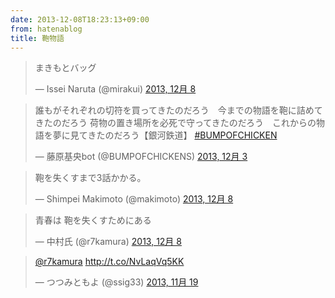 ```yaml
---
date: 2013-12-08T18:23:13+09:00
from: hatenablog
title: 鞄物語
---
```


<p></p><blockquote class="twitter-tweet" lang="ja">
<p>まきもとバッグ</p>— Issei Naruta (@mirakui) <a href="https://twitter.com/mirakui/statuses/409571220569350144">2013, 12月 8</a>
</blockquote><script async src="//platform.twitter.com/widgets.js" charset="utf-8"></script>

<p></p><blockquote class="twitter-tweet" lang="ja">
<p>誰もがそれぞれの切符を買ってきたのだろう　今までの物語を鞄に詰めてきたのだろう 荷物の置き場所を必死で守ってきたのだろう　これからの物語を夢に見てきたのだろう【銀河鉄道】 <a href="https://twitter.com/search?q=%23BUMPOFCHICKEN&amp;src=hash">#BUMPOFCHICKEN</a></p>— 藤原基央bot (@BUMPOFCHICKENS) <a href="https://twitter.com/BUMPOFCHICKENS/statuses/407800146731098112">2013, 12月 3</a>
</blockquote><script async src="//platform.twitter.com/widgets.js" charset="utf-8"></script>

<p></p><blockquote class="twitter-tweet" lang="ja">
<p>鞄を失くすまで3話かかる。</p>— Shimpei Makimoto (@makimoto) <a href="https://twitter.com/makimoto/statuses/409571954190872577">2013, 12月 8</a>
</blockquote><script async src="//platform.twitter.com/widgets.js" charset="utf-8"></script>

<p></p><blockquote class="twitter-tweet" lang="ja">
<p>青春は 鞄を失くすためにある</p>— 中村氏 (@r7kamura) <a href="https://twitter.com/r7kamura/statuses/409572607864737792">2013, 12月 8</a>
</blockquote><script async src="//platform.twitter.com/widgets.js" charset="utf-8"></script>

<p></p><blockquote class="twitter-tweet" lang="ja">
<p><a href="https://twitter.com/r7kamura">@r7kamura</a> <a href="http://t.co/NvLaqVq5KK">http://t.co/NvLaqVq5KK</a></p>— つつみともよ (@ssig33) <a href="https://twitter.com/ssig33/statuses/402849602321125376">2013, 11月 19</a>
</blockquote><script async src="//platform.twitter.com/widgets.js" charset="utf-8"></script>

